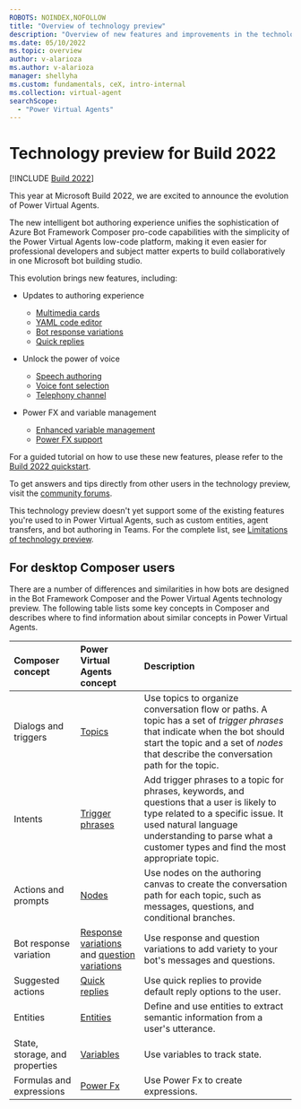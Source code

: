 ```yaml
---
ROBOTS: NOINDEX,NOFOLLOW
title: "Overview of technology preview"
description: "Overview of new features and improvements in the technology preview."
ms.date: 05/10/2022
ms.topic: overview
author: v-alarioza
ms.author: v-alarioza
manager: shellyha
ms.custom: fundamentals, ceX, intro-internal
ms.collection: virtual-agent
searchScope:
  - "Power Virtual Agents"
---
```


# Technology preview for Build 2022

[!INCLUDE [Build 2022](includes/build-22-disclaimer.md)]

This year at Microsoft Build 2022, we are excited to announce the evolution of Power Virtual Agents.

The new intelligent bot authoring experience unifies the sophistication of Azure Bot Framework Composer pro-code capabilities with the simplicity of the Power Virtual Agents low-code platform, making it even easier for professional developers and subject matter experts to build collaboratively in one Microsoft bot building studio.

This evolution brings new features, including:

- Updates to authoring experience
  - [Multimedia cards​](advanced-cards.md)
  - [YAML code editor](authoring-create-edit-topics.md#edit-topics-with-the-code-editor)
  - [Bot response variations](authoring-create-edit-topics.md#message-variations)
  - [Quick replies](authoring-create-edit-topics.md#quick-replies)

- Unlock the power of voice
    - [Speech authoring](advanced-custom-speech-ssml.md)
    - [Voice font selection](advanced-speech-settings.md)
    - [Telephony channel](publication-connect-bot-to-telephony.md)

- Power FX and variable management
    - [Enhanced variable management](authoring-variables.md)
    - [Power FX support](advanced-power-fx.md)

For a guided tutorial on how to use these new features, please refer to the [Build 2022 quickstart](build-2022-quickstart.md).

To get answers and tips directly from other users in the technology preview, visit the [community forums](https://aka.ms/PVABuild22Forum). <!--note from Sweeny: Kindly place this alert in a tip box-->

This technology preview doesn't yet support some of the existing features you're used to in Power Virtual Agents, such as custom entities, agent transfers, and bot authoring in Teams. For the complete list, see [Limitations of technology preview](build-2022-limitations.md). <!--note from Sweeny: Kindly place this alert in a note box-->

## For desktop Composer users

There are a number of differences and similarities in how bots are designed in the Bot Framework Composer and the Power Virtual Agents technology preview.
The following table lists some key concepts in Composer and describes where to find information about similar concepts in Power Virtual Agents.

<!-- best viewed without wordwrap -->
| Composer concept               | Power Virtual Agents concept                        | Description                                                                                                                                                                                                                                        |
| :----------------------------- | :-------------------------------------------------- | :------------------------------------------------------------------------------------------------------------------------------------------------------------------------------------------------------------------------------------------------- |
| Dialogs and triggers           | [Topics][]                                          | Use topics to organize conversation flow or paths. A topic has a set of _trigger phrases_ that indicate when the bot should start the topic and a set of _nodes_ that describe the conversation path for the topic.                                |
| Intents                        | [Trigger phrases][]                                 | Add trigger phrases to a topic for phrases, keywords, and questions that a user is likely to type related to a specific issue. It used natural language understanding to parse what a customer types and find the most appropriate topic. |
| Actions and prompts            | [Nodes][]                                           | Use nodes on the authoring canvas to create the conversation path for each topic, such as messages, questions, and conditional branches.                                                                                                           |
| Bot response variation         | [Response variations][] and [question variations][] | Use response and question variations to add variety to your bot's messages and questions.                                                                                                                                                          |
| Suggested actions              | [Quick replies][]                                   | Use quick replies to provide default reply options to the user.                                                                                                                                                                                    |
| Entities                       | [Entities][]                                        | Define and use entities to extract semantic information from a user's utterance.                                                                                                                                                                   |
| State, storage, and properties | [Variables][]                                       | Use variables to track state.                                                                                                                                                                                                                      |
| Formulas and expressions       | [Power Fx][]                                        | Use Power Fx to create expressions.                                                                                                                                                                                                                |

[Entities]: advanced-entities-slot-filling.md
[Nodes]: authoring-create-edit-topics.md
[Power Fx]: advanced-power-fx.md
[question variations]: authoring-create-edit-topics.md#message-variations
[Quick replies]: authoring-create-edit-topics.md#quick-replies
[Response variations]: authoring-create-edit-topics.md#message-variations
[Topics]: authoring-create-edit-topics.md
[Trigger phrases]: authoring-create-edit-topics.md
[Variables]: authoring-variables.md
